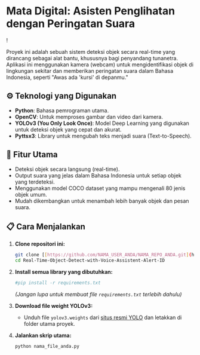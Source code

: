 # Mata Digital: Asisten Penglihatan dengan Peringatan Suara

!

Proyek ini adalah sebuah sistem deteksi objek secara real-time yang dirancang sebagai alat bantu, khususnya bagi penyandang tunanetra. Aplikasi ini menggunakan kamera (webcam) untuk mengidentifikasi objek di lingkungan sekitar dan memberikan peringatan suara dalam Bahasa Indonesia, seperti "Awas ada 'kursi' di depanmu."

## ⚙️ Teknologi yang Digunakan
* **Python**: Bahasa pemrograman utama.
* **OpenCV**: Untuk memproses gambar dan video dari kamera.
* **YOLOv3 (You Only Look Once)**: Model Deep Learning yang digunakan untuk deteksi objek yang cepat dan akurat.
* **Pyttsx3**: Library untuk mengubah teks menjadi suara (Text-to-Speech).

## 🚀 Fitur Utama
* Deteksi objek secara langsung (real-time).
* Output suara yang jelas dalam Bahasa Indonesia untuk setiap objek yang terdeteksi.
* Menggunakan model COCO dataset yang mampu mengenali 80 jenis objek umum.
* Mudah dikembangkan untuk menambah lebih banyak objek dan pesan suara.

## 📋 Cara Menjalankan
1.  **Clone repositori ini:**
    ```bash
    git clone [[https://github.com/NAMA_USER_ANDA/NAMA_REPO_ANDA.git](https://github.com/NAMA_USER_ANDA/NAMA_REPO_ANDA.git](https://github.com/YeQiu29/Real-Time-Object-Detect-with-Voice-Assistent-Alert-ID.git))
    cd Real-Time-Object-Detect-with-Voice-Assistent-Alert-ID
    ```
2.  **Install semua library yang dibutuhkan:**
    ```bash
    #pip install -r requirements.txt
    ```
    *(Jangan lupa untuk membuat file `requirements.txt` terlebih dahulu)*

3.  **Download file weight YOLOv3:**
    * Unduh file `yolov3.weights` dari [situs resmi YOLO](https://pjreddie.com/darknet/yolo/) dan letakkan di folder utama proyek.

4.  **Jalankan skrip utama:**
    ```bash
    python nama_file_anda.py
    ```
